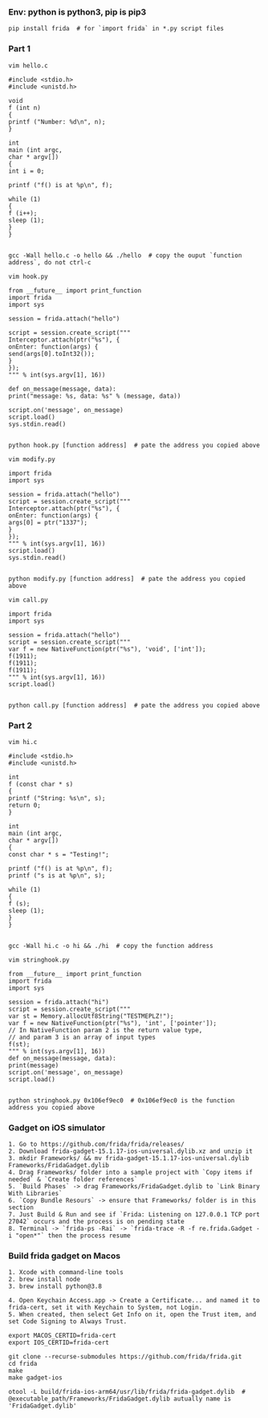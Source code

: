 ### Env: python is python3, pip is pip3

    pip install frida  # for `import frida` in *.py script files


### Part 1

`vim hello.c`

    #include <stdio.h>
    #include <unistd.h>
    
    void
    f (int n)
    {
    printf ("Number: %d\n", n);
    }
    
    int
    main (int argc,
    char * argv[])
    {
    int i = 0;
    
    printf ("f() is at %p\n", f);
    
    while (1)
    {
    f (i++);
    sleep (1);
    }
    }


    gcc -Wall hello.c -o hello && ./hello  # copy the ouput `function address`, do not ctrl-c



`vim hook.py`

    from __future__ import print_function
    import frida
    import sys
    
    session = frida.attach("hello")
    
    script = session.create_script("""
    Interceptor.attach(ptr("%s"), {
    onEnter: function(args) {
    send(args[0].toInt32());
    }
    });
    """ % int(sys.argv[1], 16))
    
    def on_message(message, data):
    print("message: %s, data: %s" % (message, data))
    
    script.on('message', on_message)
    script.load()
    sys.stdin.read()


    python hook.py [function address]  # pate the address you copied above



`vim modify.py`

    import frida
    import sys
    
    session = frida.attach("hello")
    script = session.create_script("""
    Interceptor.attach(ptr("%s"), {
    onEnter: function(args) {
    args[0] = ptr("1337");
    }
    });
    """ % int(sys.argv[1], 16))
    script.load()
    sys.stdin.read()


    python modify.py [function address]  # pate the address you copied above



`vim call.py`

    import frida
    import sys
    
    session = frida.attach("hello")
    script = session.create_script("""
    var f = new NativeFunction(ptr("%s"), 'void', ['int']);
    f(1911);
    f(1911);
    f(1911);
    """ % int(sys.argv[1], 16))
    script.load()


    python call.py [function address]  # pate the address you copied above





### Part 2

`vim hi.c`

    #include <stdio.h>
    #include <unistd.h>
    
    int
    f (const char * s)
    {
    printf ("String: %s\n", s);
    return 0;
    }
    
    int
    main (int argc,
    char * argv[])
    {
    const char * s = "Testing!";
    
    printf ("f() is at %p\n", f);
    printf ("s is at %p\n", s);
    
    while (1)
    {
    f (s);
    sleep (1);
    }
    }


    gcc -Wall hi.c -o hi && ./hi  # copy the function address 



`vim stringhook.py`

    from __future__ import print_function
    import frida
    import sys
    
    session = frida.attach("hi")
    script = session.create_script("""
    var st = Memory.allocUtf8String("TESTMEPLZ!");
    var f = new NativeFunction(ptr("%s"), 'int', ['pointer']);
    // In NativeFunction param 2 is the return value type,
    // and param 3 is an array of input types
    f(st);
    """ % int(sys.argv[1], 16))
    def on_message(message, data):
    print(message)
    script.on('message', on_message)
    script.load()


    python stringhook.py 0x106ef9ec0  # 0x106ef9ec0 is the function address you copied above




### Gadget on iOS simulator

    1. Go to https://github.com/frida/frida/releases/
    2. Download frida-gadget-15.1.17-ios-universal.dylib.xz and unzip it
    3. mkdir Frameworks/ && mv frida-gadget-15.1.17-ios-universal.dylib Frameworks/FridaGadget.dylib
    4. Drag Frameworks/ folder into a sample project with `Copy items if needed` & `Create folder references`
    5. `Build Phases` -> drag Frameworks/FridaGadget.dylib to `Link Binary With Libraries`
    6. `Copy Bundle Resours` -> ensure that Frameworks/ folder is in this section
    7. Just Build & Run and see if `Frida: Listening on 127.0.0.1 TCP port 27042` occurs and the process is on pending state
    8. Terminal -> `frida-ps -Rai` -> `frida-trace -R -f re.frida.Gadget -i "open*"` then the process resume



### Build frida gadget on Macos

    1. Xcode with command-line tools
    2. brew install node
    3. brew install python@3.8

    4. Open Keychain Access.app -> Create a Certificate... and named it to frida-cert, set it with Keychain to System, not Login.
    5. When created, then select Get Info on it, open the Trust item, and set Code Signing to Always Trust. 

    export MACOS_CERTID=frida-cert
    export IOS_CERTID=frida-cert

    git clone --recurse-submodules https://github.com/frida/frida.git
    cd frida
    make
    make gadget-ios

    otool -L build/frida-ios-arm64/usr/lib/frida/frida-gadget.dylib  # @executable_path/Frameworks/FridaGadget.dylib autually name is 'FridaGadget.dylib'


